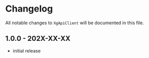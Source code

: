 # Changelog

All notable changes to `XgApiClient` will be documented in this file.

## 1.0.0 - 202X-XX-XX

- initial release
